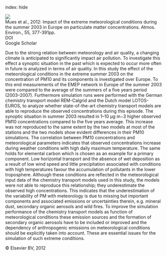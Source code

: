 index: hide

<div class="Citation">
    <div class="Citation-thumb CitationThumb-linked"  data-href="https://doi.org/10.1016/j.atmosenv.2012.03.002">
      <img src="https://static.claimspace.cloud/climate-study-static/refs/thumbs/11/Mues_et_al_2012-thumb.png" />
    </div>

  <div class="Citation-body">
    <div class="Citation-text">Mues et al., 2012: Impact of the extreme meteorological conditions during the summer 2003 in Europe on particulate matter concentrations. <span class="Article-journal">Atmos. Environ., </span><span class="Article-volume">55, </span>377-391pp.</div>
    <div class="Citation-links">
      <div class="CitationLink" data-href="https://doi.org/10.1016/j.atmosenv.2012.03.002">
        <div class="CitationLink-icon CitationLink-Doi"></div>
        <div class="CitationLink-text">DOI</div>
      </div>
      <div class="CitationLink" data-href="https://scholar.google.com/scholar?q=10.1016/j.atmosenv.2012.03.002">
        <div class="CitationLink-icon CitationLink-Scholar"></div>
        <div class="CitationLink-text">Google Scholar</div>
      </div>
    </div>
  </div>
</div>

Due to the strong relation between meteorology and air quality, a changing climate is anticipated to significantly impact air pollution. To investigate this effect a synoptic situation in the past which is expected to occur more often in future is analyzed in terms of air quality. In this study the effect of the meteorological conditions in the extreme summer 2003 on the concentration of PM10 and its components is investigated over Europe. To this end measurements of the EMEP network in Europe of the summer 2003 were compared to the average of the summers of a five years period (2003–2007). Furthermore simulation runs were performed with the German chemistry transport model REM-Calgrid and the Dutch model LOTOS-EUROS, to analyze whether state-of-the-art chemistry transport models are able to reproduce the observed concentrations during this episode.                   The synoptic situation in summer 2003 resulted in 1–10 μg m−3 higher observed PM10 concentrations compared to the five years average. This increase was not reproduced to the same extent by the two models at most of the stations and the two models show evident differences in their PM10 simulations. The correlation between PM10 concentrations and meteorological parameters indicates that observed concentrations increase during weather conditions with high daily maximum temperature. The same holds for elemental carbon which is chosen as an example for a primary component. Low horizontal transport and the absence of wet deposition as a result of low wind speed and little precipitation associated with conditions with high temperatures favour the accumulation of pollutants in the lower troposphere. Although these conditions are reflected in the meteorological input data of the chemistry transport models used in this study, the models were not able to reproduce this relationship; they underestimate the observed high concentrations. This indicates that the underestimation of the variability of PM with meteorology is due to missing but important components and associated emissions or uncertainties therein, e.g. mineral dust, secondary organic aerosols and wild fires. To improve the simulation performance of the chemistry transport models as function of meteorological conditions these emission sources and the formation of secondary organic aerosols have to be included or improved and the dependency of anthropogenic emissions on meteorological conditions should be explicitly taken into account. These are essential issues for the simulation of such extreme conditions.

<div class="Citation-copy">
&copy; Elsevier BV, 2012
</div>